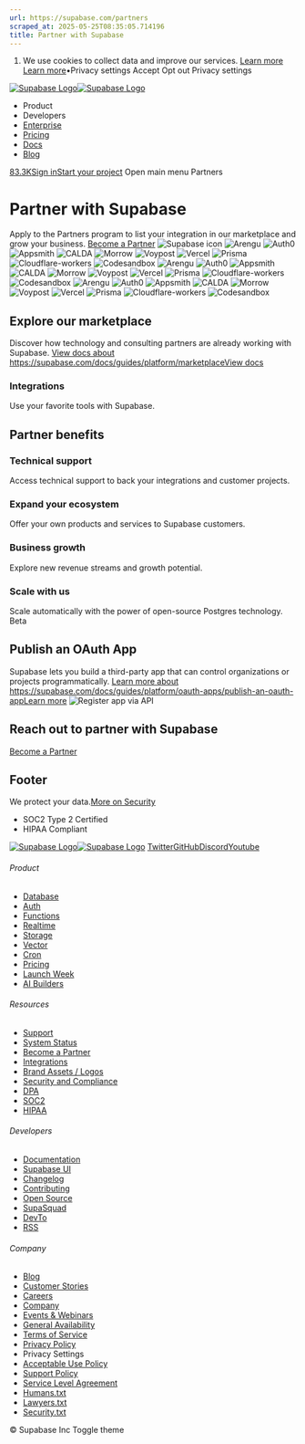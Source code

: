```yaml
---
url: https://supabase.com/partners
scraped_at: 2025-05-25T08:35:05.714196
title: Partner with Supabase
---
```


  1. We use cookies to collect data and improve our services. [Learn more](https://supabase.com/privacy#8-cookies-and-similar-technologies-used-on-our-european-services)
[Learn more](https://supabase.com/privacy#8-cookies-and-similar-technologies-used-on-our-european-services)•Privacy settings
Accept Opt out Privacy settings


[![Supabase Logo](https://supabase.com/_next/image?url=https%3A%2F%2Ffrontend-assets.supabase.com%2Fwww%2Fd218d9190b87%2F_next%2Fstatic%2Fmedia%2Fsupabase-logo-wordmark--light.daaeffd3.png&w=256&q=75&dpl=dpl_9xPTPeSUKoDuygMmT5sPj6DB4mgG)![Supabase Logo](https://supabase.com/_next/image?url=https%3A%2F%2Ffrontend-assets.supabase.com%2Fwww%2Fd218d9190b87%2F_next%2Fstatic%2Fmedia%2Fsupabase-logo-wordmark--dark.b36ebb5f.png&w=256&q=75&dpl=dpl_9xPTPeSUKoDuygMmT5sPj6DB4mgG)](https://supabase.com/)
  * Product 
  * Developers 
  * [Enterprise](https://supabase.com/enterprise)
  * [Pricing](https://supabase.com/pricing)
  * [Docs](https://supabase.com/docs)
  * [Blog](https://supabase.com/blog)


[83.3K](https://github.com/supabase/supabase)[Sign in](https://supabase.com/dashboard)[Start your project](https://supabase.com/dashboard)
Open main menu
Partners
# Partner with Supabase
Apply to the Partners program to list your integration in our marketplace and grow your business.
[Become a Partner](https://forms.supabase.com/partner)
![Supabase icon](https://supabase.com/_next/image?url=%2Fimages%2Fsupabase-logo-icon.svg&w=128&q=75&dpl=dpl_9xPTPeSUKoDuygMmT5sPj6DB4mgG)
![Arengu](https://supabase.com/_next/image?url=https%3A%2F%2Fobuldanrptloktxcffvn.supabase.co%2Fstorage%2Fv1%2Fobject%2Fpublic%2Fimages%2Fintegrations%2Farengu%2Farengu_logo.jpeg&w=96&q=75&dpl=dpl_9xPTPeSUKoDuygMmT5sPj6DB4mgG)
![Auth0](https://supabase.com/_next/image?url=https%3A%2F%2Fobuldanrptloktxcffvn.supabase.co%2Fstorage%2Fv1%2Fobject%2Fpublic%2Fimages%2Fintegrations%2Fauth0%2Fauth0_dark.png%3Ft%3D2023-07-19T19%253A13%253A04.189Z&w=96&q=75&dpl=dpl_9xPTPeSUKoDuygMmT5sPj6DB4mgG)
![Appsmith](https://supabase.com/_next/image?url=https%3A%2F%2Fobuldanrptloktxcffvn.supabase.co%2Fstorage%2Fv1%2Fobject%2Fpublic%2Fimages%2Fintegrations%2Fappsmith%2Fappsmith-logo.png&w=96&q=75&dpl=dpl_9xPTPeSUKoDuygMmT5sPj6DB4mgG)
![CALDA](https://supabase.com/_next/image?url=https%3A%2F%2Fobuldanrptloktxcffvn.supabase.co%2Fstorage%2Fv1%2Fobject%2Fpublic%2Fimages%2Fexperts%2Fcalda%2Fcalda_logo.jpeg&w=96&q=75&dpl=dpl_9xPTPeSUKoDuygMmT5sPj6DB4mgG)
![Morrow](https://supabase.com/_next/image?url=https%3A%2F%2Fobuldanrptloktxcffvn.supabase.co%2Fstorage%2Fv1%2Fobject%2Fpublic%2Fimages%2Fexperts%2Fmorrow%2Fmorrow-logo.png&w=96&q=75&dpl=dpl_9xPTPeSUKoDuygMmT5sPj6DB4mgG)
![Voypost](https://supabase.com/_next/image?url=https%3A%2F%2Fobuldanrptloktxcffvn.supabase.co%2Fstorage%2Fv1%2Fobject%2Fpublic%2Fimages%2Fexperts%2Fvoypost%2F33024474.png&w=96&q=75&dpl=dpl_9xPTPeSUKoDuygMmT5sPj6DB4mgG)
![Vercel](https://supabase.com/_next/image?url=https%3A%2F%2Fobuldanrptloktxcffvn.supabase.co%2Fstorage%2Fv1%2Fobject%2Fpublic%2Fimages%2Fintegrations%2Fvercel%2Fvercel-icon.jpeg&w=96&q=75&dpl=dpl_9xPTPeSUKoDuygMmT5sPj6DB4mgG)
![Prisma](https://supabase.com/_next/image?url=https%3A%2F%2Fobuldanrptloktxcffvn.supabase.co%2Fstorage%2Fv1%2Fobject%2Fpublic%2Fimages%2Fintegrations%2Fprisma%2Fprisma-icon.png&w=96&q=75&dpl=dpl_9xPTPeSUKoDuygMmT5sPj6DB4mgG)
![Cloudflare-workers](https://supabase.com/_next/image?url=https%3A%2F%2Fobuldanrptloktxcffvn.supabase.co%2Fstorage%2Fv1%2Fobject%2Fpublic%2Fimages%2Fintegrations%2Fcloudflare-integration%2Fcloudflare_workers_logo.png%3Ft%3D2023-07-21T11%253A07%253A47.005Z&w=96&q=75&dpl=dpl_9xPTPeSUKoDuygMmT5sPj6DB4mgG)
![Codesandbox](https://supabase.com/_next/image?url=https%3A%2F%2Fobuldanrptloktxcffvn.supabase.co%2Fstorage%2Fv1%2Fobject%2Fpublic%2Fimages%2Fintegrations%2Fcodesandbox%2Fcodesandbox_logo.jpeg&w=96&q=75&dpl=dpl_9xPTPeSUKoDuygMmT5sPj6DB4mgG)
![Arengu](https://supabase.com/_next/image?url=https%3A%2F%2Fobuldanrptloktxcffvn.supabase.co%2Fstorage%2Fv1%2Fobject%2Fpublic%2Fimages%2Fintegrations%2Farengu%2Farengu_logo.jpeg&w=96&q=75&dpl=dpl_9xPTPeSUKoDuygMmT5sPj6DB4mgG)
![Auth0](https://supabase.com/_next/image?url=https%3A%2F%2Fobuldanrptloktxcffvn.supabase.co%2Fstorage%2Fv1%2Fobject%2Fpublic%2Fimages%2Fintegrations%2Fauth0%2Fauth0_dark.png%3Ft%3D2023-07-19T19%253A13%253A04.189Z&w=96&q=75&dpl=dpl_9xPTPeSUKoDuygMmT5sPj6DB4mgG)
![Appsmith](https://supabase.com/_next/image?url=https%3A%2F%2Fobuldanrptloktxcffvn.supabase.co%2Fstorage%2Fv1%2Fobject%2Fpublic%2Fimages%2Fintegrations%2Fappsmith%2Fappsmith-logo.png&w=96&q=75&dpl=dpl_9xPTPeSUKoDuygMmT5sPj6DB4mgG)
![CALDA](https://supabase.com/_next/image?url=https%3A%2F%2Fobuldanrptloktxcffvn.supabase.co%2Fstorage%2Fv1%2Fobject%2Fpublic%2Fimages%2Fexperts%2Fcalda%2Fcalda_logo.jpeg&w=96&q=75&dpl=dpl_9xPTPeSUKoDuygMmT5sPj6DB4mgG)
![Morrow](https://supabase.com/_next/image?url=https%3A%2F%2Fobuldanrptloktxcffvn.supabase.co%2Fstorage%2Fv1%2Fobject%2Fpublic%2Fimages%2Fexperts%2Fmorrow%2Fmorrow-logo.png&w=96&q=75&dpl=dpl_9xPTPeSUKoDuygMmT5sPj6DB4mgG)
![Voypost](https://supabase.com/_next/image?url=https%3A%2F%2Fobuldanrptloktxcffvn.supabase.co%2Fstorage%2Fv1%2Fobject%2Fpublic%2Fimages%2Fexperts%2Fvoypost%2F33024474.png&w=96&q=75&dpl=dpl_9xPTPeSUKoDuygMmT5sPj6DB4mgG)
![Vercel](https://supabase.com/_next/image?url=https%3A%2F%2Fobuldanrptloktxcffvn.supabase.co%2Fstorage%2Fv1%2Fobject%2Fpublic%2Fimages%2Fintegrations%2Fvercel%2Fvercel-icon.jpeg&w=96&q=75&dpl=dpl_9xPTPeSUKoDuygMmT5sPj6DB4mgG)
![Prisma](https://supabase.com/_next/image?url=https%3A%2F%2Fobuldanrptloktxcffvn.supabase.co%2Fstorage%2Fv1%2Fobject%2Fpublic%2Fimages%2Fintegrations%2Fprisma%2Fprisma-icon.png&w=96&q=75&dpl=dpl_9xPTPeSUKoDuygMmT5sPj6DB4mgG)
![Cloudflare-workers](https://supabase.com/_next/image?url=https%3A%2F%2Fobuldanrptloktxcffvn.supabase.co%2Fstorage%2Fv1%2Fobject%2Fpublic%2Fimages%2Fintegrations%2Fcloudflare-integration%2Fcloudflare_workers_logo.png%3Ft%3D2023-07-21T11%253A07%253A47.005Z&w=96&q=75&dpl=dpl_9xPTPeSUKoDuygMmT5sPj6DB4mgG)
![Codesandbox](https://supabase.com/_next/image?url=https%3A%2F%2Fobuldanrptloktxcffvn.supabase.co%2Fstorage%2Fv1%2Fobject%2Fpublic%2Fimages%2Fintegrations%2Fcodesandbox%2Fcodesandbox_logo.jpeg&w=96&q=75&dpl=dpl_9xPTPeSUKoDuygMmT5sPj6DB4mgG)
![Arengu](https://supabase.com/_next/image?url=https%3A%2F%2Fobuldanrptloktxcffvn.supabase.co%2Fstorage%2Fv1%2Fobject%2Fpublic%2Fimages%2Fintegrations%2Farengu%2Farengu_logo.jpeg&w=96&q=75&dpl=dpl_9xPTPeSUKoDuygMmT5sPj6DB4mgG)
![Auth0](https://supabase.com/_next/image?url=https%3A%2F%2Fobuldanrptloktxcffvn.supabase.co%2Fstorage%2Fv1%2Fobject%2Fpublic%2Fimages%2Fintegrations%2Fauth0%2Fauth0_dark.png%3Ft%3D2023-07-19T19%253A13%253A04.189Z&w=96&q=75&dpl=dpl_9xPTPeSUKoDuygMmT5sPj6DB4mgG)
![Appsmith](https://supabase.com/_next/image?url=https%3A%2F%2Fobuldanrptloktxcffvn.supabase.co%2Fstorage%2Fv1%2Fobject%2Fpublic%2Fimages%2Fintegrations%2Fappsmith%2Fappsmith-logo.png&w=96&q=75&dpl=dpl_9xPTPeSUKoDuygMmT5sPj6DB4mgG)
![CALDA](https://supabase.com/_next/image?url=https%3A%2F%2Fobuldanrptloktxcffvn.supabase.co%2Fstorage%2Fv1%2Fobject%2Fpublic%2Fimages%2Fexperts%2Fcalda%2Fcalda_logo.jpeg&w=96&q=75&dpl=dpl_9xPTPeSUKoDuygMmT5sPj6DB4mgG)
![Morrow](https://supabase.com/_next/image?url=https%3A%2F%2Fobuldanrptloktxcffvn.supabase.co%2Fstorage%2Fv1%2Fobject%2Fpublic%2Fimages%2Fexperts%2Fmorrow%2Fmorrow-logo.png&w=96&q=75&dpl=dpl_9xPTPeSUKoDuygMmT5sPj6DB4mgG)
![Voypost](https://supabase.com/_next/image?url=https%3A%2F%2Fobuldanrptloktxcffvn.supabase.co%2Fstorage%2Fv1%2Fobject%2Fpublic%2Fimages%2Fexperts%2Fvoypost%2F33024474.png&w=96&q=75&dpl=dpl_9xPTPeSUKoDuygMmT5sPj6DB4mgG)
![Vercel](https://supabase.com/_next/image?url=https%3A%2F%2Fobuldanrptloktxcffvn.supabase.co%2Fstorage%2Fv1%2Fobject%2Fpublic%2Fimages%2Fintegrations%2Fvercel%2Fvercel-icon.jpeg&w=96&q=75&dpl=dpl_9xPTPeSUKoDuygMmT5sPj6DB4mgG)
![Prisma](https://supabase.com/_next/image?url=https%3A%2F%2Fobuldanrptloktxcffvn.supabase.co%2Fstorage%2Fv1%2Fobject%2Fpublic%2Fimages%2Fintegrations%2Fprisma%2Fprisma-icon.png&w=96&q=75&dpl=dpl_9xPTPeSUKoDuygMmT5sPj6DB4mgG)
![Cloudflare-workers](https://supabase.com/_next/image?url=https%3A%2F%2Fobuldanrptloktxcffvn.supabase.co%2Fstorage%2Fv1%2Fobject%2Fpublic%2Fimages%2Fintegrations%2Fcloudflare-integration%2Fcloudflare_workers_logo.png%3Ft%3D2023-07-21T11%253A07%253A47.005Z&w=96&q=75&dpl=dpl_9xPTPeSUKoDuygMmT5sPj6DB4mgG)
![Codesandbox](https://supabase.com/_next/image?url=https%3A%2F%2Fobuldanrptloktxcffvn.supabase.co%2Fstorage%2Fv1%2Fobject%2Fpublic%2Fimages%2Fintegrations%2Fcodesandbox%2Fcodesandbox_logo.jpeg&w=96&q=75&dpl=dpl_9xPTPeSUKoDuygMmT5sPj6DB4mgG)
## Explore our marketplace
Discover how technology and consulting partners are already working with Supabase.
[View docs about https://supabase.com/docs/guides/platform/marketplaceView docs](https://supabase.com/docs/guides/platform/marketplace)
### Integrations
Use your favorite tools with Supabase.
[](https://supabase.com/partners/integrations)
## Partner benefits
### Technical support
Access technical support to back your integrations and customer projects.
### Expand your ecosystem
Offer your own products and services to Supabase customers.
### Business growth
Explore new revenue streams and growth potential.
### Scale with us
Scale automatically with the power of open-source Postgres technology.
Beta
## Publish an OAuth App
Supabase lets you build a third-party app that can control organizations or projects programmatically.
[Learn more about https://supabase.com/docs/guides/platform/oauth-apps/publish-an-oauth-appLearn more](https://supabase.com/docs/guides/platform/oauth-apps/publish-an-oauth-app)
![Register app via API](https://supabase.com/_next/image?url=%2Fimages%2Fpartners%2Fregister-oauth-app.svg&w=3840&q=100&dpl=dpl_9xPTPeSUKoDuygMmT5sPj6DB4mgG)
## Reach out to partner with Supabase
[Become a Partner](https://forms.supabase.com/partner)
## Footer
We protect your data.[More on Security](https://supabase.com/security)
  * SOC2 Type 2 Certified
  * HIPAA Compliant


[![Supabase Logo](https://supabase.com/_next/image?url=https%3A%2F%2Ffrontend-assets.supabase.com%2Fwww%2Fd218d9190b87%2F_next%2Fstatic%2Fmedia%2Fsupabase-logo-wordmark--light.daaeffd3.png&w=384&q=75&dpl=dpl_9xPTPeSUKoDuygMmT5sPj6DB4mgG)![Supabase Logo](https://supabase.com/_next/image?url=https%3A%2F%2Ffrontend-assets.supabase.com%2Fwww%2Fd218d9190b87%2F_next%2Fstatic%2Fmedia%2Fsupabase-logo-wordmark--dark.b36ebb5f.png&w=384&q=75&dpl=dpl_9xPTPeSUKoDuygMmT5sPj6DB4mgG)](https://supabase.com/)
[Twitter](https://twitter.com/supabase)[GitHub](https://github.com/supabase)[Discord](https://discord.supabase.com/)[Youtube](https://youtube.com/c/supabase)
###### Product
  * [Database](https://supabase.com/database)
  * [Auth](https://supabase.com/auth)
  * [Functions](https://supabase.com/edge-functions)
  * [Realtime](https://supabase.com/realtime)
  * [Storage](https://supabase.com/storage)
  * [Vector](https://supabase.com/modules/vector)
  * [Cron](https://supabase.com/modules/cron)
  * [Pricing](https://supabase.com/pricing)
  * [Launch Week](https://supabase.com/launch-week)
  * [AI Builders](https://supabase.com/solutions/ai-builders)


###### Resources
  * [Support](https://supabase.com/support)
  * [System Status](https://status.supabase.com/)
  * [Become a Partner](https://supabase.com/partners)
  * [Integrations](https://supabase.com/partners/integrations)
  * [Brand Assets / Logos](https://supabase.com/brand-assets)
  * [Security and Compliance](https://supabase.com/security)
  * [DPA](https://supabase.com/legal/dpa)
  * [SOC2](https://supabase.com/security)
  * [HIPAA](https://forms.supabase.com/hipaa2)


###### Developers
  * [Documentation](https://supabase.com/docs)
  * [Supabase UI](https://supabase.com/ui)
  * [Changelog](https://supabase.com/changelog)
  * [Contributing](https://github.com/supabase/supabase/blob/master/CONTRIBUTING.md)
  * [Open Source](https://supabase.com/open-source)
  * [SupaSquad](https://supabase.com/supasquad)
  * [DevTo](https://dev.to/supabase)
  * [RSS](https://supabase.com/rss.xml)


###### Company
  * [Blog](https://supabase.com/blog)
  * [Customer Stories](https://supabase.com/customers)
  * [Careers](https://supabase.com/careers)
  * [Company](https://supabase.com/company)
  * [Events & Webinars](https://supabase.com/events)
  * [General Availability](https://supabase.com/ga)
  * [Terms of Service](https://supabase.com/terms)
  * [Privacy Policy](https://supabase.com/privacy)
  * Privacy Settings
  * [Acceptable Use Policy](https://supabase.com/aup)
  * [Support Policy](https://supabase.com/support-policy)
  * [Service Level Agreement](https://supabase.com/sla)
  * [Humans.txt](https://supabase.com/humans.txt)
  * [Lawyers.txt](https://supabase.com/lawyers.txt)
  * [Security.txt](https://supabase.com/.well-known/security.txt)


© Supabase Inc
Toggle theme

